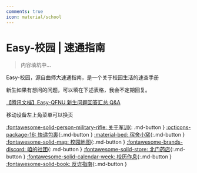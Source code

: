 ```yaml
---
comments: true
icon: material/school
---
```


# Easy-校园 | 速通指南

> 内容填坑中...

Easy-校园，源自曲师大速通指南，是一个关于校园生活的速查手册

新生如果有想问的问题，可以填在下述表格，我会不定期回复。

[【腾讯文档】Easy-QFNU 新生问题回答汇总 Q&A](https://docs.qq.com/sheet/DWm5aTGpOb3VyY1B0?tab=BB08J2)

移动设备左上角菜单可以换页

[:fontawesome-solid-person-military-rifle: 关于军训](Military/){: .md-button }
[:octicons-package-16: 快递包裹](Express/){:.md-button }
[:material-bed: 宿舍小窝](Dorm/){:.md-button }
[:fontawesome-solid-map: 校园地图](Map/){:.md-button }
[:fontawesome-brands-discord: 咱的社团](Clubs/){:.md-button }
[:fontawesome-solid-store: 北门药店](Drugstore/){:.md-button }
[:fontawesome-solid-calendar-week: 校历作息](Calendar/){:.md-button }
[:fontawesome-solid-book: 反诈指南](Anti-Fraud/){:.md-button }
